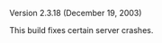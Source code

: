 Version 2.3.18 (December 19, 2003)

This build fixes certain server crashes.

<!--[category:Patches](category:Patches.md)-->
